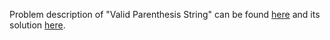 Problem description of "Valid Parenthesis String" can be found [here](https://leetcode.com/problems/valid-parenthesis-string/) and its solution [here](https://github.com/aurimas13/LeetCode-HR-MAANG/blob/main/LeetCode/Python%20Solutions/Valid%20Parenthesis%20String/valid.py).
